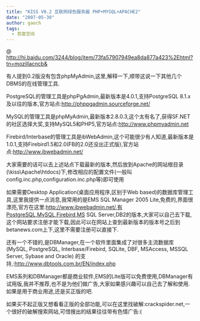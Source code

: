 ```yaml
---
title: "KISS V0.2 互联网绿色服务器 PHP+MYSQL+APACHE2"
date: "2007-05-30"
author: gaoch
tags:
  - 百度空间
---
```


  

@  
http://hi.baidu.com/3244/blog/item/73fa57907949ea8da877a423%2Ehtml?tn=mozillacncb&

  

有人提到0.2版没有包含phpMyAdmin,这里,解释一下,顺带这说一下其他几个DBMS的在线管理工具.

PostgreSQL的管理工具是phpPgAdmin,最新版本是4.0.1,支持PostgreSQL
8.1.x及以往的版本,官方站点:http://phppgadmin.sourceforge.net/

MySQL的管理工具是phpMyAdmin,最新版本2.8.0.3,这个太有名了,获得SF.NET的社区选择大奖,支持MySQL5和PHP5,官方站点:http://www.phpmyadmin.net

Firebird/Interbase的管理工具是ibWebAdmin,这个可能很少有人知道,最新版本是1.0.1,支持Firebird1.5和2.0(FB的2.0还没出正式版),官方站点:http://www.ibwebadmin.net/

大家需要的话可以去上述站点下载最新的版本,然后放到Apache的网站根目录(\\kiss\\Apache\\htdocs)下,修改相应的配置文件(一般叫config.inc.php,configuration.inc.php等)即可使用

如果需要Desktop Application(桌面应用程序,区别于Web
based)的数据库管理工具,这里我提供一点消息,我常用的是EMS SQL Manager 2005
Lite,免费的,界面很漂亮,官方在这里:http://www.ibwebadmin.net/,有PostgreSQL,MySQL,Firebird,MS
SQL
Server,DB2的版本,大家可以自己去下载,这个网站要求注册才能下载,因此可以在网站上查到最新版本的版本号之后到betanews.com上下,这里不需要注册可以直接下.

还有一个不错的,是DBManager,在一个软件里面集成了对很多主流数据库(MySQL,
PostgreSQL, Interbase/Firebird, SQLite, DBF, MSAccess, MSSQL Server,
Sybase and Oracle) 的支持,:http://www.dbtools.com.br/EN/index.php

EMS系列和DBManager都是商业软件,EMS的Lite版可以免费使用,DBManager有试用版,我并不推荐,也不是为他们做广告,大家如果感兴趣可以自己去了解和使用.如果是用于商业用途,还是买正版的吧.

如果买不起正版又想看看正版的全部功能,可以在这里找破解:crackspider.net,一个很好的破解搜索网站,可惜搜出的结果往往带有色情广告:(

